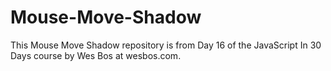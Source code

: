 # Mouse-Move-Shadow
This Mouse Move Shadow repository is from Day 16 of the JavaScript In 30 Days course by Wes Bos at wesbos.com. 
